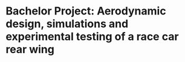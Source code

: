# Bachelor Project: Aerodynamic design, simulations and experimental testing of a race car rear wing
